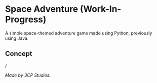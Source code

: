 # Space Adventure (Work-In-Progress)
A simple space-themed adventure game made using Python, previously using Java.

## Concept
/

*Made by 3CP Studios.*
